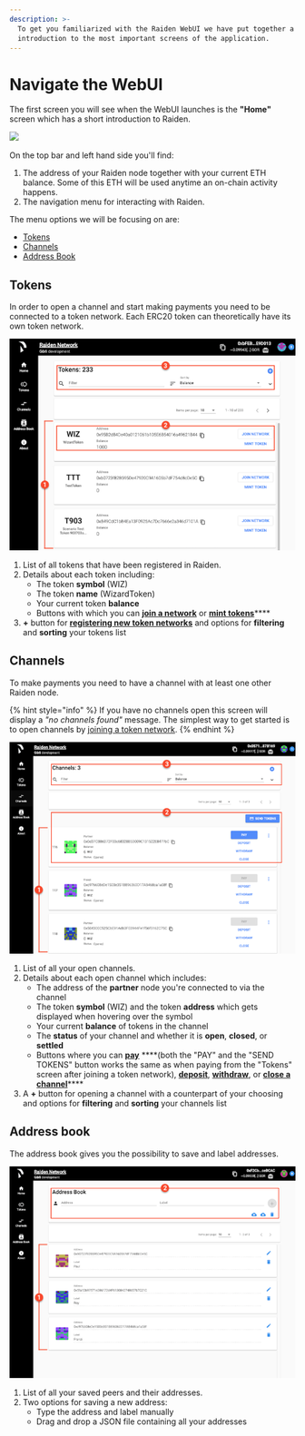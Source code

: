 ```yaml
---
description: >-
  To get you familiarized with the Raiden WebUI we have put together a short
  introduction to the most important screens of the application.
---
```


# Navigate the WebUI

The first screen you will see when the WebUI launches is the **"Home"** screen which has a short introduction to Raiden.

![](https://blobscdn.gitbook.com/v0/b/gitbook-28427.appspot.com/o/assets%2F-LfdOdNB3P6EjscN0LQW%2F-LmtmGMrLm7yWMJeP6xg%2F-LmtmKMI05O7RjNA44HH%2Fweb_ui_home_screen.png?alt=media&token=1243faba-1681-4fb8-bb13-27af47ffa805)

On the top bar and left hand side you'll find:

1. The address of your Raiden node together with your current ETH balance. Some of this ETH will be used anytime an on-chain activity happens.
2. The navigation menu for interacting with Raiden.

The menu options we will be focusing on are:

* [Tokens](screens.md#tokens-1)
* [Channels](screens.md#channels)
* [Address Book](screens.md#address-book)

## Tokens

In order to open a channel and start making payments you need to be connected to a token network. Each ERC20 token can theoretically have its own token network.

![Tokens screen](../.gitbook/assets/web_ui_tokens_screen.png)

1. List of all tokens that have been registered in Raiden.
2. Details about each token including:
   * The token **symbol** \(WIZ\)
   * The token **name** \(WizardToken\)
   * Your current token **balance**
   * Buttons with which you can [**join a network**](join-a-token-network.md) or [**mint tokens**](payment.md)\*\*\*\*
3. **+** button for [**registering new token networks**](join-a-token-network.md#register-a-new-token-and-join-its-network) and options for **filtering** and **sorting** your tokens list

## Channels

To make payments you need to have a channel with at least one other Raiden node.

{% hint style="info" %}
If you have no channels open this screen will display a _"no channels found"_ message. The simplest way to get started is to open channels by [joining a token network](join-a-token-network.md).
{% endhint %}

![Channels screen](../.gitbook/assets/web_ui_channels_screen.png)

1. List of all your open channels.
2. Details about each open channel which includes:
   * The address of the **partner** node you're connected to via the channel
   * The token **symbol** \(WIZ\) and the token **address** which gets displayed when hovering over the symbol
   * Your current **balance** of tokens in the channel
   * The **status** of your channel and whether it is **open**, **closed**, or **settled**
   * Buttons where you can [**pay**](payment.md) ****\(both the "PAY" and the "SEND TOKENS" button works the same as when paying from the "Tokens" screen after joining a token network\), [**deposit**](add-more-tokens.md), [**withdraw**](close-channels-and-settle-payments.md), or [**close a channel**](close-channels-and-settle-payments.md)\*\*\*\*
3. A **+** button for opening a channel with a counterpart of your choosing and options for **filtering** and **sorting** your channels list

## Address book

The address book gives you the possibility to save and label addresses.

![Address book screen](../.gitbook/assets/web_ui_address_book_screen.png)

1. List of all your saved peers and their addresses.
2. Two options for saving a new address:
   * Type the address and label manually
   * Drag and drop a JSON file containing all your addresses

